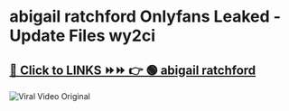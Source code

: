 
 # abigail ratchford Onlyfans Leaked - Update Files wy2ci

## <h2><a href="https://clipsfans.com/abigail_ratchford&ref=git">🔗 Click to LINKS ⏩⏩ 👉 🟢 abigail ratchford </a></h2>

<a href="https://clipsfans.com/abigail_ratchford&ref=git" rel="nofollow" data-target="animated-image.originalLink"><img src="https://i.ibb.co.com/xMMVF88/686577567.gif" alt="Viral Video Original" style="max-width: 100%; display: inline-block;" data-target="animated-image.originalImage"></a>

